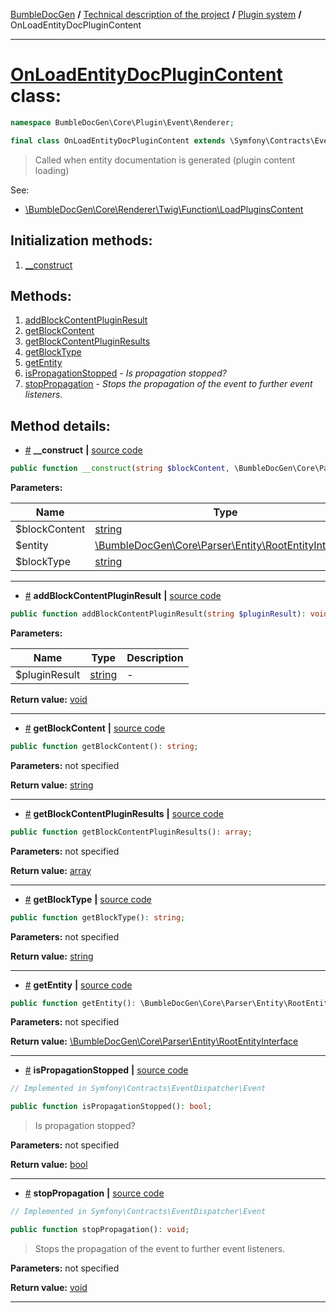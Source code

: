 <!-- {% raw %} -->
<embed> <a href="/docs/README.md">BumbleDocGen</a> <b>/</b> <a href="/docs/tech/readme.md">Technical description of the project</a> <b>/</b> <a href="/docs/tech/4.pluginSystem/readme.md">Plugin system</a> <b>/</b> OnLoadEntityDocPluginContent<hr> </embed>

<h1>
    <a href="https://github.com/bumble-tech/bumble-doc-gen/blob/master/src/Core/Plugin/Event/Renderer/OnLoadEntityDocPluginContent.php#L16">OnLoadEntityDocPluginContent</a> class:
</h1>





```php
namespace BumbleDocGen\Core\Plugin\Event\Renderer;

final class OnLoadEntityDocPluginContent extends \Symfony\Contracts\EventDispatcher\Event implements \Psr\EventDispatcher\StoppableEventInterface
```

<blockquote>Called when entity documentation is generated (plugin content loading)</blockquote>

See:
<ul>
    <li>
        <a href="/docs/tech/4.pluginSystem/classes/LoadPluginsContent.md">\BumbleDocGen\Core\Renderer\Twig\Function\LoadPluginsContent</a>    </li>
</ul>






<h2>Initialization methods:</h2>

<ol>
<li>
    <a href="#m-construct">__construct</a>
    </li>
</ol>

<h2>Methods:</h2>

<ol>
<li>
    <a href="#maddblockcontentpluginresult">addBlockContentPluginResult</a>
    </li>
<li>
    <a href="#mgetblockcontent">getBlockContent</a>
    </li>
<li>
    <a href="#mgetblockcontentpluginresults">getBlockContentPluginResults</a>
    </li>
<li>
    <a href="#mgetblocktype">getBlockType</a>
    </li>
<li>
    <a href="#mgetentity">getEntity</a>
    </li>
<li>
    <a href="#mispropagationstopped">isPropagationStopped</a>
    - <i>Is propagation stopped?</i></li>
<li>
    <a href="#mstoppropagation">stopPropagation</a>
    - <i>Stops the propagation of the event to further event listeners.</i></li>
</ol>







<h2>Method details:</h2>

<div class='method_description-block'>

<ul>
<li><a name="m-construct" href="#m-construct">#</a>
 <b>__construct</b>
    <b>|</b> <a href="https://github.com/bumble-tech/bumble-doc-gen/blob/master/src/Core/Plugin/Event/Renderer/OnLoadEntityDocPluginContent.php#L20">source code</a></li>
</ul>

```php
public function __construct(string $blockContent, \BumbleDocGen\Core\Parser\Entity\RootEntityInterface $entity, string $blockType);
```



<b>Parameters:</b>

<table>
    <thead>
    <tr>
        <th>Name</th>
        <th>Type</th>
        <th>Description</th>
    </tr>
    </thead>
    <tbody>
            <tr>
            <td>$blockContent</td>
            <td><a href='https://www.php.net/manual/en/language.types.string.php'>string</a></td>
            <td>-</td>
        </tr>
            <tr>
            <td>$entity</td>
            <td><a href='https://github.com/bumble-tech/bumble-doc-gen/blob/master/src/Core/Parser/Entity/RootEntityInterface.php'>\BumbleDocGen\Core\Parser\Entity\RootEntityInterface</a></td>
            <td>-</td>
        </tr>
            <tr>
            <td>$blockType</td>
            <td><a href='https://www.php.net/manual/en/language.types.string.php'>string</a></td>
            <td>-</td>
        </tr>
        </tbody>
</table>



</div>
<hr>
<div class='method_description-block'>

<ul>
<li><a name="maddblockcontentpluginresult" href="#maddblockcontentpluginresult">#</a>
 <b>addBlockContentPluginResult</b>
    <b>|</b> <a href="https://github.com/bumble-tech/bumble-doc-gen/blob/master/src/Core/Plugin/Event/Renderer/OnLoadEntityDocPluginContent.php#L42">source code</a></li>
</ul>

```php
public function addBlockContentPluginResult(string $pluginResult): void;
```



<b>Parameters:</b>

<table>
    <thead>
    <tr>
        <th>Name</th>
        <th>Type</th>
        <th>Description</th>
    </tr>
    </thead>
    <tbody>
            <tr>
            <td>$pluginResult</td>
            <td><a href='https://www.php.net/manual/en/language.types.string.php'>string</a></td>
            <td>-</td>
        </tr>
        </tbody>
</table>

<b>Return value:</b> <a href='https://www.php.net/manual/en/language.types.void.php'>void</a>


</div>
<hr>
<div class='method_description-block'>

<ul>
<li><a name="mgetblockcontent" href="#mgetblockcontent">#</a>
 <b>getBlockContent</b>
    <b>|</b> <a href="https://github.com/bumble-tech/bumble-doc-gen/blob/master/src/Core/Plugin/Event/Renderer/OnLoadEntityDocPluginContent.php#L32">source code</a></li>
</ul>

```php
public function getBlockContent(): string;
```



<b>Parameters:</b> not specified

<b>Return value:</b> <a href='https://www.php.net/manual/en/language.types.string.php'>string</a>


</div>
<hr>
<div class='method_description-block'>

<ul>
<li><a name="mgetblockcontentpluginresults" href="#mgetblockcontentpluginresults">#</a>
 <b>getBlockContentPluginResults</b>
    <b>|</b> <a href="https://github.com/bumble-tech/bumble-doc-gen/blob/master/src/Core/Plugin/Event/Renderer/OnLoadEntityDocPluginContent.php#L47">source code</a></li>
</ul>

```php
public function getBlockContentPluginResults(): array;
```



<b>Parameters:</b> not specified

<b>Return value:</b> <a href='https://www.php.net/manual/en/language.types.array.php'>array</a>


</div>
<hr>
<div class='method_description-block'>

<ul>
<li><a name="mgetblocktype" href="#mgetblocktype">#</a>
 <b>getBlockType</b>
    <b>|</b> <a href="https://github.com/bumble-tech/bumble-doc-gen/blob/master/src/Core/Plugin/Event/Renderer/OnLoadEntityDocPluginContent.php#L37">source code</a></li>
</ul>

```php
public function getBlockType(): string;
```



<b>Parameters:</b> not specified

<b>Return value:</b> <a href='https://www.php.net/manual/en/language.types.string.php'>string</a>


</div>
<hr>
<div class='method_description-block'>

<ul>
<li><a name="mgetentity" href="#mgetentity">#</a>
 <b>getEntity</b>
    <b>|</b> <a href="https://github.com/bumble-tech/bumble-doc-gen/blob/master/src/Core/Plugin/Event/Renderer/OnLoadEntityDocPluginContent.php#L27">source code</a></li>
</ul>

```php
public function getEntity(): \BumbleDocGen\Core\Parser\Entity\RootEntityInterface;
```



<b>Parameters:</b> not specified

<b>Return value:</b> <a href='https://github.com/bumble-tech/bumble-doc-gen/blob/master/src/Core/Parser/Entity/RootEntityInterface.php'>\BumbleDocGen\Core\Parser\Entity\RootEntityInterface</a>


</div>
<hr>
<div class='method_description-block'>

<ul>
<li><a name="mispropagationstopped" href="#mispropagationstopped">#</a>
 <b>isPropagationStopped</b>
    <b>|</b> <a href="https://github.com/bumble-tech/bumble-doc-gen/blob/master/vendor/symfony/event-dispatcher-contracts/Event.php#L38">source code</a></li>
</ul>

```php
// Implemented in Symfony\Contracts\EventDispatcher\Event

public function isPropagationStopped(): bool;
```

<blockquote>Is propagation stopped?</blockquote>

<b>Parameters:</b> not specified

<b>Return value:</b> <a href='https://www.php.net/manual/en/language.types.boolean.php'>bool</a>


</div>
<hr>
<div class='method_description-block'>

<ul>
<li><a name="mstoppropagation" href="#mstoppropagation">#</a>
 <b>stopPropagation</b>
    <b>|</b> <a href="https://github.com/bumble-tech/bumble-doc-gen/blob/master/vendor/symfony/event-dispatcher-contracts/Event.php#L50">source code</a></li>
</ul>

```php
// Implemented in Symfony\Contracts\EventDispatcher\Event

public function stopPropagation(): void;
```

<blockquote>Stops the propagation of the event to further event listeners.</blockquote>

<b>Parameters:</b> not specified

<b>Return value:</b> <a href='https://www.php.net/manual/en/language.types.void.php'>void</a>


</div>
<hr>

<!-- {% endraw %} -->